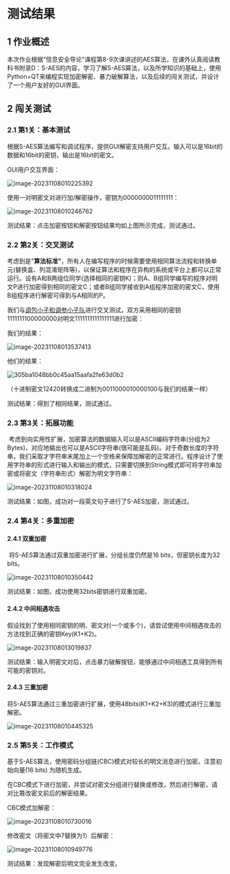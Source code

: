 # 测试结果



## 1 作业概述

本次作业根据"信息安全导论"课程第8-9次课讲述的AES算法，在课外认真阅读教科书附录D：S-AES的内容，学习了解S-AES算法，以及所学知识的基础上，使用Python+QT来编程实现加密解密、暴力破解算法，以及后续的闯关测试，并设计了一个用户友好的GUI界面。



## 2 闯关测试

### 2.1 第1关：**基本测试**

​       根据S-AES算法编写和调试程序，提供GUI解密支持用户交互。输入可以是16bit的数据和16bit的密钥，输出是16bit的密文。

GUI用户交互界面：

![image-20231108010225392](assets/image-20231108010225392.png)

使用一对明密文对进行加/解密操作，密钥为0000000011111111：

![image-20231108010246762](assets/image-20231108010246762.png)

测试结果：点击加密按钮和解密按钮结果均如上图所示完成，测试通过。

### 2.2 第2关：交叉测试

​	考虑到是"**算法标准"**，所有人在编写程序的时候需要使用相同算法流程和转换单元(替换盒、列混淆矩阵等)，以保证算法和程序在异构的系统或平台上都可以正常运行。设有A和B两组位同学(选择相同的密钥K)；则A、B组同学编写的程序对明文P进行加密得到相同的密文C；或者B组同学接收到A组程序加密的密文C，使用B组程序进行解密可得到与A相同的P。

 我们与[调包小子和调参小子队](https://github.com/DeusExMachina2/S-AES)进行交叉测试，双方采用相同的密钥1111111100000000对明文1111111111111111进行加密：

我们的结果：

![image-20231108013537413](assets/image-20231108013537413.png)

他们的结果：

![305ba1048bb0c45aa15aafa2fe63d0b2](assets/305ba1048bb0c45aa15aafa2fe63d0b2.png)

（十进制密文12420转换成二进制为0011000010000100与我们的结果一样）

测试结果：得到了相同结果，测试通过。

### 2.3 第3关：拓展功能

​	考虑到向实用性扩展，加密算法的数据输入可以是ASCII编码字符串(分组为2 Bytes)，对应地输出也可以是ASCII字符串(很可能是乱码)。对于奇数长度的字符串，我们采取才字符串末尾加上一个空格来保障加解密的正常进行。程序设计了使用字符串的形式进行输入和输出的模式，只需要切换到String模式即可将字符串加密或将密文（字符串形式）解密为明文字符串：

![image-20231108010318024](assets/image-20231108010318024.png)

测试结果：如图，成功对一段英文句子进行了S-AES加密，测试通过。

### 2.4 第4关：多重加密

#### 2.4.1 双重加密

​	将S-AES算法通过双重加密进行扩展，分组长度仍然是16 bits，但密钥长度为32 bits。

![image-20231108010350442](assets/image-20231108010350442.png)

测试结果：如图，成功使用32bits密钥进行双重加密。

#### 2.4.2 中间相遇攻击

​	假设找到了使用相同密钥的明、密文对(一个或多个)，请尝试使用中间相遇攻击的方法找到正确的密钥Key(K1+K2)。

![image-20231108013019837](assets/image-20231108013019837.png)

测试结果：输入明密文对后，点击暴力破解按钮，能够通过中间相遇工具得到所有可能的密钥对。

#### 2.4.3 三重加密

​	将S-AES算法通过三重加密进行扩展，使用48bits(K1+K2+K3)的模式进行三重加解密。

![image-20231108010445325](assets/image-20231108010445325.png)

### 2.5 第5关：工作模式

​	基于S-AES算法，使用密码分组链(CBC)模式对较长的明文消息进行加密。注意初始向量(16 bits) 为随机生成。

​	在CBC模式下进行加密，并尝试对密文分组进行替换或修改，然后进行解密，请对比篡改密文前后的解密结果。

CBC模式加解密：

![image-20231108010730016](assets/image-20231108010730016.png)

修改密文（将密文中7替换为1）后解密：

![image-20231108010949776](assets/image-20231108010949776.png)

测试结果：发现解密后明文完全发生改变。